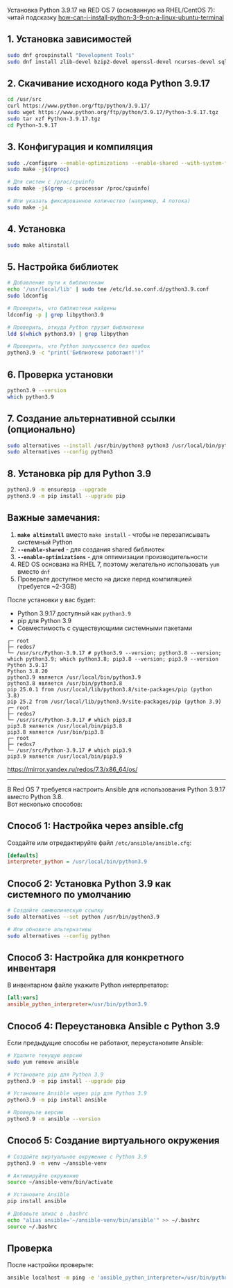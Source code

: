 Установка Python 3.9.17 на RED OS 7 (основанную на RHEL/CentOS 7):
<br/> читай подсказку [how-can-i-install-python-3-9-on-a-linux-ubuntu-terminal](https://stackoverflow.com/questions/60824700/how-can-i-install-python-3-9-on-a-linux-ubuntu-terminal)

## 1. Установка зависимостей

```bash
sudo dnf groupinstall "Development Tools"
sudo dnf install zlib-devel bzip2-devel openssl-devel ncurses-devel sqlite-devel readline-devel tk-devel gdbm-devel db4-devel libpcap-devel xz-devel libffi-devel
```

## 2. Скачивание исходного кода Python 3.9.17

```bash
cd /usr/src
curl https://www.python.org/ftp/python/3.9.17/
sudo wget https://www.python.org/ftp/python/3.9.17/Python-3.9.17.tgz
sudo tar xzf Python-3.9.17.tgz
cd Python-3.9.17
```

## 3. Конфигурация и компиляция

```bash
sudo ./configure --enable-optimizations --enable-shared --with-system-ffi --with-computed-gotos --enable-loadable-sqlite-extensions
sudo make -j$(nproc)

# Для систем с /proc/cpuinfo
sudo make -j$(grep -c processor /proc/cpuinfo)

# Или указать фиксированное количество (например, 4 потока)
sudo make -j4
```

## 4. Установка

```bash
sudo make altinstall
```

## 5. Настройка библиотек

```bash
# Добавление пути к библиотекам
echo '/usr/local/lib' | sudo tee /etc/ld.so.conf.d/python3.9.conf
sudo ldconfig

# Проверить, что библиотеки найдены
ldconfig -p | grep libpython3.9

# Проверить, откуда Python грузит библиотеки
ldd $(which python3.9) | grep libpython

# Проверить, что Python запускается без ошибок
python3.9 -c "print('Библиотеки работают!')"
```

## 6. Проверка установки

```bash
python3.9 --version
which python3.9
```

## 7. Создание альтернативной ссылки (опционально)

```bash
sudo alternatives --install /usr/bin/python3 python3 /usr/local/bin/python3.9 1
sudo alternatives --config python3
```

## 8. Установка pip для Python 3.9

```bash
python3.9 -m ensurepip --upgrade
python3.9 -m pip install --upgrade pip
```

## Важные замечания:

1. **`make altinstall`** вместо `make install` - чтобы не перезаписывать системный Python
2. **`--enable-shared`** - для создания shared библиотек
3. **`--enable-optimizations`** - для оптимизации производительности
4. RED OS основана на RHEL 7, поэтому желательно использовать `yum` вместо `dnf`
5. Проверьте доступное место на диске перед компиляцией (требуется ~2-3GB)

После установки у вас будет:
- Python 3.9.17 доступный как `python3.9`
- pip для Python 3.9
- Совместимость с существующими системными пакетами

```
┌─ root
├─ redos7
└─ /usr/src/Python-3.9.17 # python3.9 --version; python3.8 --version; which python3.9; which python3.8; pip3.8 --version; pip3.9 --version
Python 3.9.17
Python 3.8.20
python3.9 является /usr/local/bin/python3.9
python3.8 является /usr/bin/python3.8
pip 25.0.1 from /usr/local/lib/python3.8/site-packages/pip (python 3.8)
pip 25.2 from /usr/local/lib/python3.9/site-packages/pip (python 3.9)
┌─ root
├─ redos7
└─ /usr/src/Python-3.9.17 # which pip3.8
pip3.8 является /usr/local/bin/pip3.8
pip3.8 является /usr/bin/pip3.8
┌─ root
├─ redos7
└─ /usr/src/Python-3.9.17 # which pip3.9
pip3.9 является /usr/local/bin/pip3.9
```

https://mirror.yandex.ru/redos/7.3/x86_64/os/

---------------

В Red OS 7 требуется настроить Ansible для использования Python 3.9.17 вместо Python 3.8. 
<br/> Вот несколько способов:

## Способ 1: Настройка через ansible.cfg

Создайте или отредактируйте файл `/etc/ansible/ansible.cfg`:

```ini
[defaults]
interpreter_python = /usr/local/bin/python3.9
```

## Способ 2: Установка Python 3.9 как системного по умолчанию

```bash
# Создайте символическую ссылку
sudo alternatives --set python /usr/bin/python3.9

# Или обновите альтернативы
sudo alternatives --config python
```

## Способ 3: Настройка для конкретного инвентаря

В инвентарном файле укажите Python интерпретатор:

```ini
[all:vars]
ansible_python_interpreter=/usr/bin/python3.9
```

## Способ 4: Переустановка Ansible с Python 3.9

Если предыдущие способы не работают, переустановите Ansible:

```bash
# Удалите текущую версию
sudo yum remove ansible

# Установите pip для Python 3.9
python3.9 -m pip install --upgrade pip

# Установите Ansible через pip для Python 3.9
python3.9 -m pip install ansible

# Проверьте версию
python3.9 -m ansible --version
```

## Способ 5: Создание виртуального окружения

```bash
# Создайте виртуальное окружение с Python 3.9
python3.9 -m venv ~/ansible-venv

# Активируйте окружение
source ~/ansible-venv/bin/activate

# Установите Ansible
pip install ansible

# Добавьте алиас в .bashrc
echo "alias ansible='~/ansible-venv/bin/ansible'" >> ~/.bashrc
source ~/.bashrc
```

## Проверка

После настройки проверьте:

```bash
ansible localhost -m ping -e 'ansible_python_interpreter=/usr/bin/python3.9'
```

